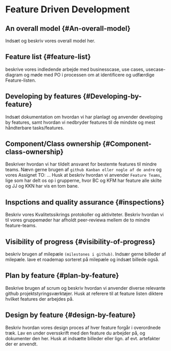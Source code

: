 # Feature Driven Development

## An overall model {#An-overall-model}
Indsæt og beskriv vores overall model her.

## Feature list {#feature-list}
beskrive vores indledende arbejde med businesscase, use cases, usecase-diagram og møde med PO i processen om at identificere og udfærdige Feature-listen.

## Developing by features {#Developing-by-feature}
Indsæt dokumentation om hvordan vi har planlagt og anvender developing by features, samt hvordan vi nedbryder features til de mindste og mest håndterbare tasks/features.

## Component/Class ownership {#Component-class-ownership}
Beskriver hvordan vi har tildelt ansvaret for bestemte features til mindre teams. Nævn gerne brugen af `github Kanban eller nogle af de andre` og vores Assignet TO: ... Husk at beskriv hvordan vi anvender `Feature Teams`, lige som har delt os op i grupperne, hvor BC og KFM har feature alle skilte og JJ og KKN har vis en tom bane.

## Inspctions and quality assurance {#inspections}
Beskriv vores Kvalitetssikrings protokoller og aktiviteter. Beskriv hvordan vi til vores gruppemøder har afholdt peer-reviewa mellem de to mindre feature-teams.

## Visibility of progress {#visibility-of-progress}
beskriv brugen af milepæle `(milestones i github)`. Indsær gerne billeder af milepæle.
lave et roademap sorteret på milepæle og indsæt billede også.

## Plan by feature {#plan-by-feature}
Beskrive brugen af scrum og beskriv hvordan vi anvender diverse relevante github projektstyringsværktøjer. Husk at referere til at feature listen diktere hvilket features der arbejdes på.

## Design by feature {#design-by-feature}
Beskriv hvordan vores design proces af hver feature forgår i overordnede træk.
Lav en under oversskrift med den feature du arbejder på, og dokumenter den her. Husk at indsætte billeder eller lign. af evt. artefakter der er anvendt.